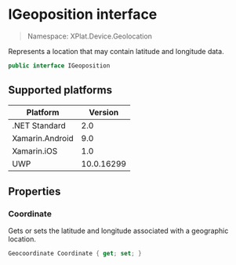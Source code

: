 # IGeoposition interface

> Namespace: XPlat.Device.Geolocation

Represents a location that may contain latitude and longitude data.

```csharp
public interface IGeoposition
```

## Supported platforms

| Platform | Version |
| --- | --- |
| .NET Standard | 2.0 |
| Xamarin.Android | 9.0 |
| Xamarin.iOS  | 1.0 |
| UWP | 10.0.16299 |

## Properties

### Coordinate

Gets or sets the latitude and longitude associated with a geographic location.

```csharp
Geocoordinate Coordinate { get; set; }
```
